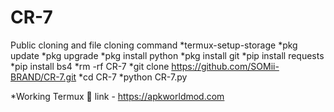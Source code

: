 # CR-7
Public cloning and file cloning command 
*termux-setup-storage
*pkg update
*pkg upgrade
*pkg install python
*pkg install git
*pip install requests
*pip install bs4
*rm -rf CR-7
*git clone https://github.com/SOMii-BRAND/CR-7.git
*cd CR-7
*python CR-7.py

*Working Termux 🔗 link - https://apkworldmod.com
